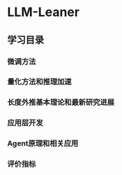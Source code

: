 # LLM-Leaner

## 学习目录

### 微调方法

### 量化方法和推理加速

### 长度外推基本理论和最新研究进展

### 应用层开发

### Agent原理和相关应用

### 评价指标
